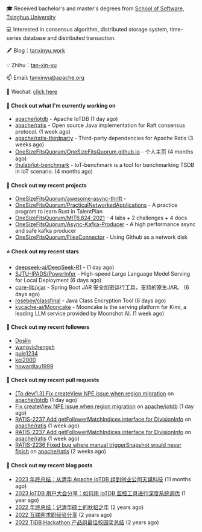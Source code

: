 🎓 Received bachelor's and master's degrees from [School of Software, Tsinghua University](https://www.thss.tsinghua.edu.cn/)

💻 Interested in consensus algorithm, distributed storage system, time-series database and distributed transaction.

🖋 Blog：[tanxinyu.work](https://tanxinyu.work)

💡 Zhihu：[tan-xin-yu](https://www.zhihu.com/people/tan-xin-yu-22)

📫 Email: [tanxinyu@apache.org](mailto:tanxinyu@apache.org)

💬 Wechat: [click here](https://github.com/LebronAl/LebronAl/issues/1)

#### 👷 Check out what I'm currently working on

- [apache/iotdb](https://github.com/apache/iotdb) - Apache IoTDB (1 day ago)
- [apache/ratis](https://github.com/apache/ratis) - Open source Java implementation for Raft consensus protocol. (1 week ago)
- [apache/ratis-thirdparty](https://github.com/apache/ratis-thirdparty) - Third-party dependencies for Apache Ratis (3 weeks ago)
- [OneSizeFitsQuorum/OneSizeFitsQuorum.github.io](https://github.com/OneSizeFitsQuorum/OneSizeFitsQuorum.github.io) - 个人主页 (4 months ago)
- [thulab/iot-benchmark](https://github.com/thulab/iot-benchmark) - IoT-benchmark is a tool for benchmarking TSDB in IoT scenario. (4 months ago)

#### 🌱 Check out my recent projects

- [OneSizeFitsQuorum/awesome-async-thrift](https://github.com/OneSizeFitsQuorum/awesome-async-thrift) - 
- [OneSizeFitsQuorum/PracticalNetworkedApplications](https://github.com/OneSizeFitsQuorum/PracticalNetworkedApplications) - A practice program to learn Rust in TalentPlan
- [OneSizeFitsQuorum/MIT6.824-2021](https://github.com/OneSizeFitsQuorum/MIT6.824-2021) - 4 labs &#43; 2 challenges &#43; 4 docs
- [OneSizeFitsQuorum/Async-Kafka-Producer](https://github.com/OneSizeFitsQuorum/Async-Kafka-Producer) - A high performance async and safe kafka producer
- [OneSizeFitsQuorum/FilesConnector](https://github.com/OneSizeFitsQuorum/FilesConnector) - Using Github as a network disk

#### ⭐ Check out my recent stars

- [deepseek-ai/DeepSeek-R1](https://github.com/deepseek-ai/DeepSeek-R1) -  (1 day ago)
- [SJTU-IPADS/PowerInfer](https://github.com/SJTU-IPADS/PowerInfer) - High-speed Large Language Model Serving for Local Deployment (6 days ago)
- [core-lib/xjar](https://github.com/core-lib/xjar) - Spring Boot JAR 安全加密运行工具，支持的原生JAR。 (6 days ago)
- [roseboy/classfinal](https://github.com/roseboy/classfinal) - Java Class Encryption Tool (6 days ago)
- [kvcache-ai/Mooncake](https://github.com/kvcache-ai/Mooncake) - Mooncake is the serving platform for Kimi, a leading LLM service provided by Moonshot AI. (1 week ago)

#### 👯 Check out my recent followers

- [Doslin](https://github.com/Doslin)
- [wangyichengsh](https://github.com/wangyichengsh)
- [pule1234](https://github.com/pule1234)
- [koi2000](https://github.com/koi2000)
- [howardlau1999](https://github.com/howardlau1999)

#### 🔨 Check out my recent pull requests

- [[To dev/1.3] Fix createView NPE issue when region migration](https://github.com/apache/iotdb/pull/14747) on [apache/iotdb](https://github.com/apache/iotdb) (1 day ago)
- [Fix createView NPE issue when region migration](https://github.com/apache/iotdb/pull/14746) on [apache/iotdb](https://github.com/apache/iotdb) (1 day ago)
- [RATIS-2237 Add getFollowerMatchIndices interface for DivisionInfo](https://github.com/apache/ratis/pull/1210) on [apache/ratis](https://github.com/apache/ratis) (1 week ago)
- [RATIS-2237 Add getFollowerMatchIndices interface for DivisionInfo](https://github.com/apache/ratis/pull/1209) on [apache/ratis](https://github.com/apache/ratis) (1 week ago)
- [RATIS-2236 Fixed bug where manual triggerSnapshot would never finish](https://github.com/apache/ratis/pull/1207) on [apache/ratis](https://github.com/apache/ratis) (2 weeks ago)

#### 📜 Check out my recent blog posts

- [2023 年终总结：从清华 Apache IoTDB 组到创业公司天谋科技](https://tanxinyu.work/2023-annual-summary/) (11 months ago)
- [2023 IoTDB 用户大会分享：如何用 IoTDB 监控工具进行深度系统调优](https://tanxinyu.work/2023-iotdb-submit/) (1 year ago)
- [2022 年终总结：记清华硕士的秋招之年](https://tanxinyu.work/2022-annual-summary/) (2 years ago)
- [2022 互联网求职经验分享](https://tanxinyu.work/2022-internet-job-hunting-experience-sharing/) (2 years ago)
- [2022 TiDB Hackathon 产品组最佳校园奖总结](https://tanxinyu.work/2022-tidb-hackathon/) (2 years ago)
